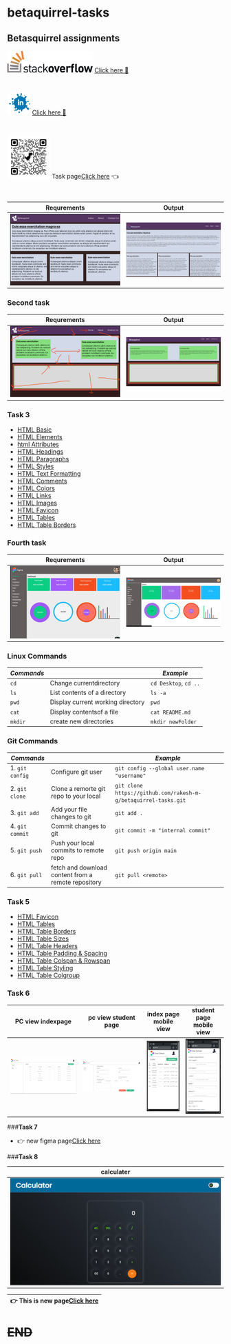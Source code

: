 # betaquirrel-tasks

## Betasquirrel assignments

<img src="images/stack-overflow logo.png" height="50px" > [Click here 📙](https://stackoverflow.com/users/21194129/dote)

<br>

<img src="images/linkedin.png" height="50px" > [Click here 📙](https://www.linkedin.com/in/rakesh-mg-615168213/)

<br>

<img src="images/qrcode_rakesh-m-g.github.io.png" width="100" height="100"> Task page[Click here](https://rakesh-m-g.github.io/betaquirrel-tasks/) 👈

<br>

| Requrements                     | Output                  |
| ------------------------------- | ----------------------- |
| ![task 1](images/task-1req.png) | ![Task 1](images/m.png) |

### **Second task**

| Requrements                     | Output                       |
| ------------------------------- | ---------------------------- |
| ![task 2](images/task2-req.png) | ![Task 2](images/task-2.png) |

### **Task 3**

- [HTML Basic](https://www.w3schools.com/html/default.asp)
- [HTML Elements](https://www.w3schools.com/html/html_basic.asp)
- [html Attributes](https://www.w3schools.com/html/html_attributes.asp)
- [HTML Headings](https://www.w3schools.com/html/html_headings.asp)
- [HTML Paragraphs](https://www.w3schools.com/html/html_paragraphs.asp)
- [HTML Styles](https://www.w3schools.com/html/html_styles.asp)
- [HTML Text Formatting](https://www.w3schools.com/html/html_formatting.asp)
- [HTML Comments](https://www.w3schools.com/html/html_comments.asp)
- [HTML Colors](https://www.w3schools.com/html/html_colors.asp)
- [HTML Links](https://www.w3schools.com/html/html_links.asp)
- [HTML Images](https://www.w3schools.com/html/html_images.asp)
- [HTML Favicon](https://www.w3schools.com/html/html_favicon.asp)
- [HTML Tables](https://www.w3schools.com/html/html_tables.asp)
- [HTML Table Borders](https://www.w3schools.com/html/html_table_borders.asp)

### **Fourth task**

| Requrements                     | Output                       |
| ------------------------------- | ---------------------------- |
| ![task 4](images/task4-req.png) | ![Task 4](images/task-4.png) |

### **Linux Commands**

| _Commands_ |                                   | _Example_             |
| ---------- | --------------------------------- | --------------------- |
| `cd`       | Change currentdirectory           | `cd Desktop`, `cd ..` |
| `ls`       | List contents of a directory      | `ls -a`               |
| `pwd`      | Display current working directory | `pwd`                 |
| `cat`      | Display contentsof a file         | `cat README.md`       |
| `mkdir`    | create new directories            | `mkdir newFolder`     |

### **Git Commands**

| _Commands_      |                                                     | _Example_                                                       |
| --------------- | --------------------------------------------------- | --------------------------------------------------------------- |
| 1. `git config` | Configure git user                                  | `git config --global user.name "username"`                      |
| 2. `git clone`  | Clone a remorte git repo to your local              | `git clone https://github.com/rakesh-m-g/betaquirrel-tasks.git` |
| 3. `git add`    | Add your file changes to git                        | `git add .`                                                     |
| 4. `git commit` | Commit changes to git                               | `git commit -m "internal commit"`                               |
| 5. `git push`   | Push your local commits to remote repo              | `git push origin main`                                          |
| 6. `git pull`   | fetch and download content from a remote repository | `git pull <remote> `                                            |

### Task 5

- [HTML Favicon](https://www.w3schools.com/html/html_favicon.asp)
- [HTML Tables](https://www.w3schools.com/html/html_tables.asp)
- [HTML Table Borders](https://www.w3schools.com/html/html_table_borders.asp)
- [HTML Table Sizes](https://www.w3schools.com/html/html_table_sizes.asp)
- [HTML Table Headers](https://www.w3schools.com/html/html_table_headers.asp)
- [HTML Table Padding & Spacing](https://www.w3schools.com/html/html_table_padding_spacing.asp)
- [HTML Table Colspan & Rowspan](https://www.w3schools.com/html/html_table_colspan_rowspan.asp)
- [HTML Table Styling](https://www.w3schools.com/html/html_table_styling.asp)
- [HTML Table Colgroup](https://www.w3schools.com/html/html_table_colgroup.asp)



### **Task 6**

| PC view indexpage                 | pc view student page                | index page mobile view          | student page mobile view          |
| --------------------------------- | ----------------------------------- | ------------------------------- | --------------------------------- |
| ![task 7](images/indexPagePc.png) | ![Task 7](images/studentpagePc.png) | ![task 1](images/indexPage.png) | ![Task 1](images/studentpage.png) |

###**Task 7**

- 👉 new figma page[Click here](https://www.figma.com/proto/23Lt0RxK8bnmppv2t0aeGD/Untitled?page-id=149%3A812&node-id=149%3A2216&viewport=238%2C211%2C0.34&scaling=scale-down&starting-point-node-id=149%3A2216)

###**Task 8**

| calculater                   |
| ---------------------------- |
| ![task 8](images/calculator.png) |



| 👉 This is new page[Click here](https://rakesh-m-g.github.io/betaquirrel-tasks/)  |
|-----------------------------------------------------------------------------------|
# ~~END~~
